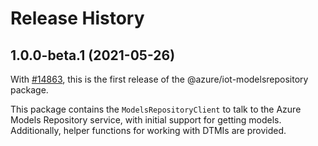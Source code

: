 # Release History

## 1.0.0-beta.1 (2021-05-26)

With [#14863](https://github.com/Azure/azure-sdk-for-js/pull/14863), this is the first release of the @azure/iot-modelsrepository package.

This package contains the `ModelsRepositoryClient` to talk to the Azure Models Repository service, with initial support for getting models. Additionally, helper functions for working with DTMIs are provided.
